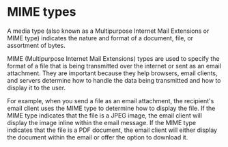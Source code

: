 # MIME types

A media type (also known as a Multipurpose Internet Mail Extensions or MIME type) indicates the nature and format of a document, file, or assortment of bytes.

MIME (Multipurpose Internet Mail Extensions) types are used to specify the format of a file that is being transmitted over the internet or sent as an email attachment. They are important because they help browsers, email clients, and servers determine how to handle the data being transmitted and how to display it to the user.

For example, when you send a file as an email attachment, the recipient's email client uses the MIME type to determine how to display the file. If the MIME type indicates that the file is a JPEG image, the email client will display the image inline within the email message. If the MIME type indicates that the file is a PDF document, the email client will either display the document within the email or offer the option to download it.